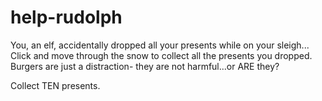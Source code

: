 # help-rudolph

You, an elf, accidentally dropped all your presents while on your sleigh... Click and move through the snow to collect all the 
presents you dropped. Burgers are just a distraction- they are not harmful...or ARE they?

Collect TEN presents. 


